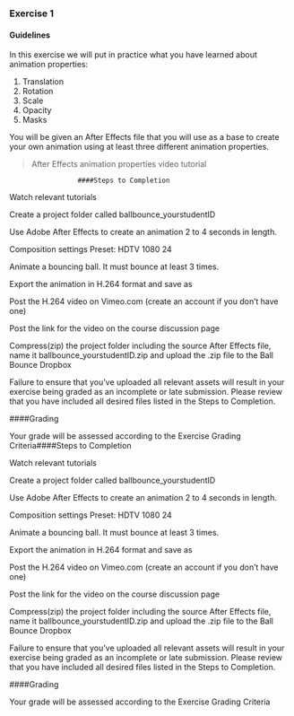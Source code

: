 ### Exercise 1

#### Guidelines

In this exercise we will put in practice what you have learned about animation properties:

1. Translation
2. Rotation
3. Scale
4. Opacity
5. Masks

You will be given an After Effects file that you will use as a base to create your own animation using at least three different animation properties.

>After Effects animation properties video tutorial

                     ####Steps to Completion  

Watch relevant tutorials

Create a project folder called ballbounce_yourstudentID

Use Adobe After Effects to create an animation 2 to 4 seconds in length.

Composition settings Preset: HDTV 1080 24

Animate a bouncing ball. It must bounce at least 3 times.

Export the animation in H.264 format and save as

Post the H.264 video on Vimeo.com (create an account if you don’t have one)

Post the link for the video on the course discussion page

Compress(zip) the project folder including the source After Effects file, name it ballbounce_yourstudentID.zip and upload the .zip file to the Ball Bounce Dropbox

Failure to ensure that you’ve uploaded all relevant assets will result in your exercise being graded as an incomplete or late submission. Please review that you have included all desired files listed in the Steps to Completion.


####Grading

Your grade will be assessed according to the Exercise Grading Criteria####Steps to Completion

Watch relevant tutorials

Create a project folder called ballbounce_yourstudentID

Use Adobe After Effects to create an animation 2 to 4 seconds in length.

Composition settings Preset: HDTV 1080 24

Animate a bouncing ball. It must bounce at least 3 times.

Export the animation in H.264 format and save as

Post the H.264 video on Vimeo.com (create an account if you don’t have one)

Post the link for the video on the course discussion page

Compress(zip) the project folder including the source After Effects file, name it ballbounce_yourstudentID.zip and upload the .zip file to the Ball Bounce Dropbox

Failure to ensure that you’ve uploaded all relevant assets will result in your exercise being graded as an incomplete or late submission. Please review that you have included all desired files listed in the Steps to Completion.


####Grading

Your grade will be assessed according to the Exercise Grading Criteria